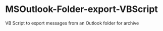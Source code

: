 # MSOutlook-Folder-export-VBScript
 VB Script to export messages from an Outlook  folder for archive
